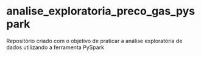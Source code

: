 # analise_exploratoria_preco_gas_pyspark
Repositório criado com o objetivo de praticar a análise exploratória de dados utilizando a ferramenta PySpark
